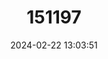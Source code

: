 ---
title: "151197"
category: "Mammillaria lasiacantha"
draft: false
date: 2024-02-22 13:03:51
languages:
  English: ["Small Pincushion Cactus", "Lace-spine Nipple Cactus"]
  Spanish; Castilian: ["Biznaga de Espinas Pubescentes"]
---
